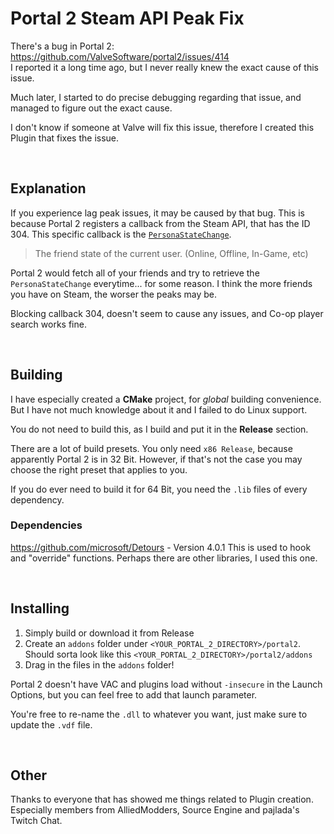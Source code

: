 # Portal 2 Steam API Peak Fix

There's a bug in Portal 2: https://github.com/ValveSoftware/portal2/issues/414<br>
I reported it a long time ago, but I never really knew the exact cause of this issue.

Much later, I started to do precise debugging regarding that issue, and managed to figure out the exact cause.


I don't know if someone at Valve will fix this issue, therefore I created this Plugin that fixes the issue.

&nbsp;

## Explanation
If you experience lag peak issues, it may be caused by that bug. This is because Portal 2 registers a callback from the Steam API, that has the ID 304.
This specific callback is the [``PersonaStateChange``](https://partner.steamgames.com/doc/api/ISteamFriends#GetPersonaState).
> The friend state of the current user. (Online, Offline, In-Game, etc)

Portal 2 would fetch all of your friends and try to retrieve the ``PersonaStateChange`` everytime... for some reason. I think the more friends you have on Steam, the worser the peaks may be.

Blocking callback 304, doesn't seem to cause any issues, and Co-op player search works fine.

&nbsp;
&nbsp;

## Building
I have especially created a **CMake** project, for _global_ building convenience. But I have not much knowledge about it and I failed to do Linux support.

You do not need to build this, as I build and put it in the **Release** section.

There are a lot of build presets. You only need ``x86 Release``, because apparently Portal 2 is in 32 Bit. However, if that's not the case you may choose the right preset that applies to you.

If you do ever need to build it for 64 Bit, you need the ``.lib`` files of every dependency.


### Dependencies
https://github.com/microsoft/Detours - Version 4.0.1
This is used to hook and "override" functions. Perhaps there are other libraries, I used this one.

&nbsp;
&nbsp;

## Installing
1. Simply build or download it from Release
2. Create an ``addons`` folder under ``<YOUR_PORTAL_2_DIRECTORY>/portal2``. Should sorta look like this ``<YOUR_PORTAL_2_DIRECTORY>/portal2/addons``
3. Drag in the files in the ``addons`` folder!

Portal 2 doesn't have VAC and plugins load without ``-insecure`` in the Launch Options, but you can feel free to add that launch parameter.

You're free to re-name the ``.dll`` to whatever you want, just make sure to update the ``.vdf`` file.


&nbsp;
&nbsp;

## Other

Thanks to everyone that has showed me things related to Plugin creation. Especially members from AlliedModders, Source Engine and pajlada's Twitch Chat.

